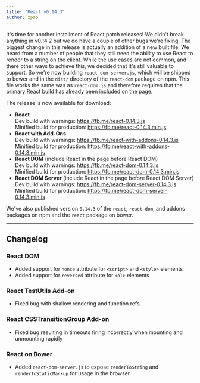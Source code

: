 ```yaml
---
title: "React v0.14.3"
author: zpao
---
```


It's time for another installment of React patch releases! We didn't break anything in v0.14.2 but we do have a couple of other bugs we're fixing. The biggest change in this release is actually an addition of a new built file. We heard from a number of people that they still need the ability to use React to render to a string on the client. While the use cases are not common, and there other ways to achieve this, we decided that it's still valuable to support. So we're now building `react-dom-server.js`, which will be shipped to bower and in the `dist/` directory of the `react-dom` package on npm. This file works the same was as `react-dom.js` and therefore requires that the primary React build has already been included on the page.

The release is now available for download:

* **React**  
  Dev build with warnings: <https://fb.me/react-0.14.3.js>  
  Minified build for production: <https://fb.me/react-0.14.3.min.js>  
* **React with Add-Ons**  
  Dev build with warnings: <https://fb.me/react-with-addons-0.14.3.js>  
  Minified build for production: <https://fb.me/react-with-addons-0.14.3.min.js>  
* **React DOM** (include React in the page before React DOM)  
  Dev build with warnings: <https://fb.me/react-dom-0.14.3.js>  
  Minified build for production: <https://fb.me/react-dom-0.14.3.min.js>  
* **React DOM Server** (include React in the page before React DOM Server)  
  Dev build with warnings: <https://fb.me/react-dom-server-0.14.3.js>  
  Minified build for production: <https://fb.me/react-dom-server-0.14.3.min.js>  

We've also published version `0.14.3` of the `react`, `react-dom`, and addons packages on npm and the `react` package on bower.

- - -

## Changelog

### React DOM
- Added support for `nonce` attribute for `<script>` and `<style>` elements
- Added support for `reversed` attribute for `<ol>` elements

### React TestUtils Add-on
- Fixed bug with shallow rendering and function refs

### React CSSTransitionGroup Add-on
- Fixed bug resulting in timeouts firing incorrectly when mounting and unmounting rapidly

### React on Bower
- Added `react-dom-server.js` to expose `renderToString` and `renderToStaticMarkup` for usage in the browser
